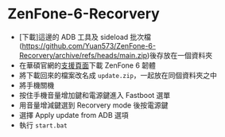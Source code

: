 # ZenFone-6-Recorvery
- [下載]這邊的 ADB 工具及 sideload 批次檔(https://github.com/Yuan573/ZenFone-6-Recorvery/archive/refs/heads/main.zip)後存放在一個資料夾
- 在華碩官網的[支援頁面](https://www.asus.com/tw/Mobile/Phones/ZenFone/ZenFone-6/HelpDesk_Download/?model2Name=ZenFone-6)下載 ZenFone 6 韌體
- 將下載回來的檔案改名成 `update.zip`，一起放在同個資料夾之中
- 將手機關機
- 按住手機音量增加鍵和電源鍵進入 Fastboot 選單
- 用音量增減鍵選到 Recorvery mode 後按電源鍵
- 選擇 Apply update from ADB 選項
- 執行 `start.bat`
